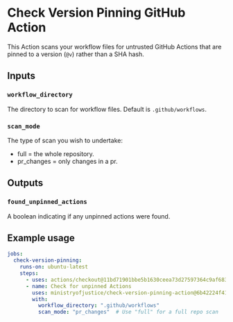 # Check Version Pinning GitHub Action

This Action scans your workflow files for untrusted GitHub Actions that are pinned to a version (`@v`) rather than a SHA hash.

## Inputs

### `workflow_directory`
The directory to scan for workflow files. Default is `.github/workflows`.

### `scan_mode`
The type of scan you wish to undertake:
- full = the whole repository.
- pr_changes = only changes in a pr.

## Outputs

### `found_unpinned_actions`
A boolean indicating if any unpinned actions were found.

## Example usage
```yaml
jobs:
  check-version-pinning:
    runs-on: ubuntu-latest
    steps:
      - uses: actions/checkout@11bd71901bbe5b1630ceea73d27597364c9af683 # v4.2.2
      - name: Check for unpinned Actions
        uses: ministryofjustice/check-version-pinning-action@6b42224f41ee5dfe5395e27c8b2746f1f9955030 # v1.0.0
        with:
          workflow_directory: ".github/workflows"
          scan_mode: "pr_changes"  # Use "full" for a full repo scan
```
